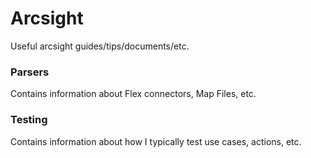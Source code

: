 # Arcsight
Useful arcsight guides/tips/documents/etc.

### Parsers
Contains information about Flex connectors, Map Files, etc.

### Testing
Contains information about how I typically test use cases, actions, etc.

